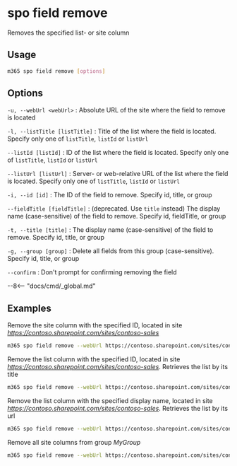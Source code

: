 # spo field remove

Removes the specified list- or site column

## Usage

```sh
m365 spo field remove [options]
```

## Options

`-u, --webUrl <webUrl>`
: Absolute URL of the site where the field to remove is located

`-l, --listTitle [listTitle]`
: Title of the list where the field is located. Specify only one of `listTitle`, `listId` or `listUrl`

`--listId [listId]`
: ID of the list where the field is located. Specify only one of `listTitle`, `listId` or `listUrl`

`--listUrl [listUrl]`
: Server- or web-relative URL of the list where the field is located. Specify only one of `listTitle`, `listId` or `listUrl`

`-i, --id [id]`
: The ID of the field to remove. Specify id, title, or group

`--fieldTitle [fieldTitle]`
: (deprecated. Use `title` instead) The display name (case-sensitive) of the field to remove. Specify id, fieldTitle, or group

`-t, --title [title]`
: The display name (case-sensitive) of the field to remove. Specify id, title, or group

`-g, --group [group]`
: Delete all fields from this group (case-sensitive). Specify id, title, or group

`--confirm`
: Don't prompt for confirming removing the field

--8<-- "docs/cmd/_global.md"

## Examples

Remove the site column with the specified ID, located in site _https://contoso.sharepoint.com/sites/contoso-sales_

```sh
m365 spo field remove --webUrl https://contoso.sharepoint.com/sites/contoso-sales --id 5ee2dd25-d941-455a-9bdb-7f2c54aed11b
```

Remove the list column with the specified ID, located in site _https://contoso.sharepoint.com/sites/contoso-sales_. Retrieves the list by its title

```sh
m365 spo field remove --webUrl https://contoso.sharepoint.com/sites/contoso-sales --listTitle Events --id 5ee2dd25-d941-455a-9bdb-7f2c54aed11b
```

Remove the list column with the specified display name, located in site _https://contoso.sharepoint.com/sites/contoso-sales_. Retrieves the list by its url

```sh
m365 spo field remove --webUrl https://contoso.sharepoint.com/sites/contoso-sales --listUrl "Lists/Events" --title "Title"
```

Remove all site columns from group _MyGroup_

```sh
m365 spo field remove --webUrl https://contoso.sharepoint.com/sites/contoso-sales --group "MyGroup"
```
